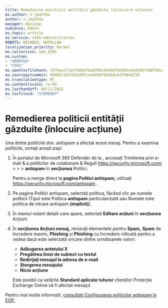 ```yaml
---
title: Remedierea politicii entității găzduite (înlocuire acțiune)
ms.author: v-jmathew
author: v-jmathew
manager: dansimp
audience: Admin
ms.topic: article
ms.service: o365-administration
ROBOTS: NOINDEX, NOFOLLOW
localization_priority: Normal
ms.collection: Adm_O365
ms.custom:
- "9000760"
- "7391"
ms.openlocfilehash: 157baa1f1e3f48b47ba07b8c6d446f8e081a4ad24b7d48f50c4fc5af5518cdd6
ms.sourcegitcommit: 920051182781bd97ce4d4d6fbd268cb37b84d239
ms.translationtype: MT
ms.contentlocale: ro-RO
ms.lasthandoff: 08/11/2021
ms.locfileid: "57896087"
---
```

# <a name="fix-tenant-policy-action-override"></a>Remedierea politicii entității găzduite (înlocuire acțiune)

Una dintre politicile dvs. antispam a afectat acest mesaj. Pentru a examina politicile, urmați acești pași:

1. În portalul de Microsoft 365 Defender de la , accesați Trimiterea prin e-mail & a politicilor de colaborare & Reguli <https://security.microsoft.com/>  \>  \>  \> **antispam** în **secțiunea** Politici.

   Pentru a merge direct la **pagina Politici antispam,** utilizați <https://security.microsoft.com/antispam> .

2. Pe pagina Politici antispam, selectați politica, făcând clic pe numele politicii (Tipul  este Politica **antispam** particularizată sau Numele este politica de intrare antispam  **(implicit)**).
3. În meniul volant detalii care apare, selectați **Editare acțiuni** în **secțiunea** Acțiuni.
4. În **secțiunea Acțiuni mesaj,** revizuiți elementele pentru **Spam,** **Spam** de încredere maxim, **Phishing** și **Phishing** cu încredere ridicată pentru a vedea dacă este selectată oricare dintre următoarele valori:
   - **Adăugarea antetului X**
   - **Pregătirea liniei de subiect cu textul**
   - **Redirijați mesajul la adresa de e-mail**
   - **Ștergerea mesajului**
   - **Nicio acțiune**

   Este posibil ca setările **Standard aplicate tuturor** clienților Protecție Exchange Online să fi afectat mesajul.

Pentru mai multe informații, [consultați Configurarea politicilor antispam în EOP.](https://docs.microsoft.com/microsoft-365/security/office-365-security/configure-your-spam-filter-policies)
